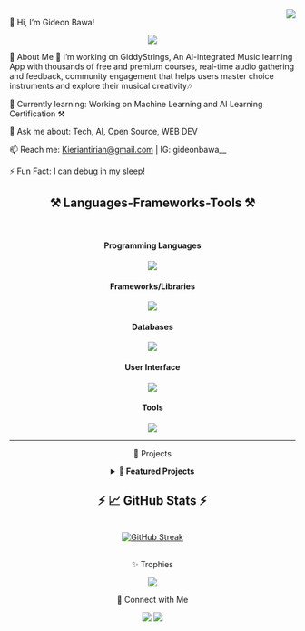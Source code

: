 <img align="right" src="https://visitor-badge.laobi.icu/badge?page_id=gidi007.gidi007" />

👋 Hi, I’m Gideon Bawa!
<p align="center"> <img src="https://readme-typing-svg.demolab.com?font=Fira+Code&size=24&pause=1000&color=36BCF7&center=true&width=500&lines=Welcome+to+My+GitHub!+🚀;Full-Stack+Developer+%7C+Tech+Enthusiast;Exploring+the+boundaries+of+code!"> </p>

🌟 About Me
🔭 I’m working on GiddyStrings, An AI-integrated Music learning App with thousands of free and premium courses, real-time audio gathering and feedback, community engagement that helps users master choice instruments and explore their musical creativity🎶 

🌱 Currently learning: Working on Machine Learning and AI Learning Certification ⚒

💬 Ask me about: Tech, AI, Open Source, WEB DEV

📫 Reach me: Kieriantirian@gmail.com | IG: gideonbawa__

⚡ Fun Fact: I can debug in my sleep!

<h2 align="center">⚒️ Languages-Frameworks-Tools ⚒️</h2>
 <br/>
 <div align="center">
     <div style="display:flex'">
         <h4>Programming Languages</h4>
    <img src="https://skillicons.dev/icons?i=ruby,javascript,html" />
         <div>
    <div style="display:flex'">
         <h4>Frameworks/Libraries</h4>
    <img src="https://skillicons.dev/icons?i=threejs,nodejs,express,react,vite" /><br>
    </div>
    <div style="display:flex'">
         <h4>Databases</h4>
    <img src="https://skillicons.dev/icons?i=mysql,postgres,mongodb,sqlite,firebase" /><br>
    </div>
        <div style="display:flex'">
         <h4>User Interface</h4>
    <img src="https://skillicons.dev/icons?i=css,sass,tailwind,bootstrap,figma" /><br>
    </div>
        </div>
        <div style="display:flex'">
         <h4>Tools</h4>
    <img src="https://skillicons.dev/icons?i=docker,kubernetes,vscode,sublime" /><br>
    </div>
</div>

<hr/>


🚀 Projects
<details> <summary><b>📂 Featured Projects</b></summary> <ul> <li><a href="https://github.com/your-username/project-1">🌐 Project 1</a> - A full scale banking app</li> <li><a href="https://github.com/your-username/project-2">💼 Project 2</a> - An innovative investment site </li> </ul> </details>


<h2 align="center">⚡ 📈 GitHub Stats ⚡</h2>
<br>
<div align="center">
 <a href="https://git.io/streak-stats"><img src="https://streak-stats.demolab.com?user=gidi007&hide_border=true&card_width=500&card_height=200&stroke=EB5454&fire=EB5454&border=095704DE&background=45%2C14B7CAB9%2CEB837C" alt="GitHub Streak" /></a>
  <br/><br/>

✨ Trophies
<p align="center"> <img src="https://github-profile-trophy.vercel.app/?username=gidi007&theme=darkhub" /> </p>

🔗 Connect with Me
<p align="center"> <a href="https://linkedin.com/in/your-profile"><img src="https://img.shields.io/badge/LinkedIn-blue?style=for-the-badge&logo=linkedin" /></a> <a href="mailto:your-email"><img src="https://img.shields.io/badge/Email-red?style=for-the-badge&logo=gmail" /></a> </p>
